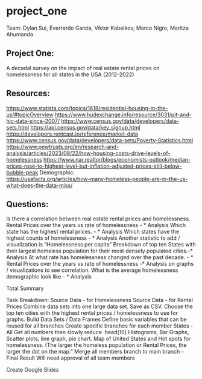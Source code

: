 # project_one
Team: Dylan Sui, Everrardo Garcia, Viktor Kabelkov, Marco Nigro, Maritza Ahumanda


## Project One: 
A decadal survey on the impact of real estate rental prices on homelessness for all states in the USA (2012-2022)

## Resources:
https://www.statista.com/topics/1618/residential-housing-in-the-us/#topicOverview
https://www.hudexchange.info/resource/3031/pit-and-hic-data-since-2007/
https://www.census.gov/data/developers/data-sets.html
https://api.census.gov/data/key_signup.html
https://developers.rentcast.io/reference/market-data
https://www.census.gov/data/developers/data-sets/Poverty-Statistics.html
https://www.pewtrusts.org/en/research-and-analysis/articles/2023/08/22/how-housing-costs-drive-levels-of-homelessness
https://www.nar.realtor/blogs/economists-outlook/median-prices-rose-to-highest-level-but-inflation-adjusted-prices-still-below-bubble-peak
Demographic:  
https://usafacts.org/articles/how-many-homeless-people-are-in-the-us-what-does-the-data-miss/

## Questions:

Is there a correlation between real estate rental prices and homelessness.
Rental Prices over the years vs rate of homelessness - * 
Analysis
Which state has the highest rental prices. - *
Analysis
Which states have the highest counts of homelessness - *
Analysis
Another statistic to add / visualization is “Homelessness per capita”
Breakdown of top ten States with their largest homeless population for their most densely populated cities.-*
Analysis
At what rate has homelessness changed over the past decade. - *
Rental Prices over the years vs rate of homelessness -*
Analysis on graphs / visualizations to see correlation. 
What is the average homelessness demographic look like - *
Analysis 


Total Summary

Task Breakdown:
Source Data - for Homelessness 
Source Data - for Rental Prices
Combine data sets into one large data set. 
Save as CSV. 
Choose the top ten cities with the highest rental prices / homelessness to use for graphs.
Build Data Sets / Data Frames
Define basic variables that can be reused for all branches
Create specific branches for each member
States - All
Get all numbers then slowly reduce .head(10)
Histograms, Bar Graphs, Scatter plots, line graph, pie chart. Map of United States and Hot spots for homelessness. (The larger the homeless population or Rental Prices, the larger the dot on the map.” 
Merge all members branch to main branch - Final Result 
Will need approval of all team members 

Create Google Slides 
